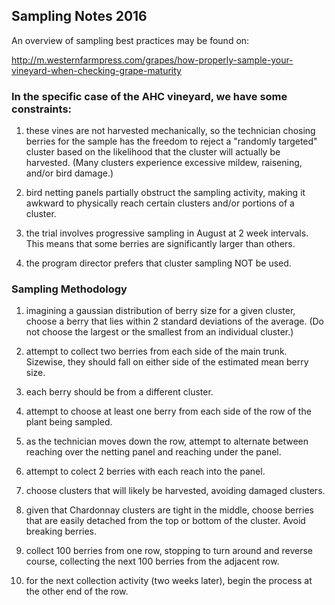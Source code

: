 
## Sampling Notes 2016

An overview of sampling best practices may be found on:

http://m.westernfarmpress.com/grapes/how-properly-sample-your-vineyard-when-checking-grape-maturity



### In the specific case of the AHC vineyard, we have some constraints:

1) these vines are not harvested mechanically, so the technician chosing berries for the sample has the freedom to reject a "randomly targeted" cluster based on the likelihood that the cluster will actually be harvested. (Many clusters experience excessive mildew, raisening, and/or bird damage.)

2) bird netting panels partially obstruct the sampling activity, making it awkward to physically reach certain clusters and/or portions of a cluster.

3) the trial involves progressive sampling in August at 2 week intervals. This means that some berries are significantly larger than others.

4) the program director prefers that cluster sampling NOT be used. 


### Sampling Methodology

1) imagining a gaussian distribution of berry size for a given cluster, choose a berry that lies within 2 standard deviations of the average. (Do not choose the largest or the smallest from an individual cluster.)

2) attempt to collect two berries from each side of the main trunk. Sizewise, they should fall on either side of the estimated mean berry size.

3) each berry should be from a different cluster. 

4) attempt to choose at least one berry from each side of the row of the plant being sampled.

5) as the technician moves down the row, attempt to alternate between reaching over the netting panel and reaching under the panel.

6) attempt to colect 2 berries with each reach into the panel.

7) choose clusters that will likely be harvested, avoiding damaged clusters.

8) given that Chardonnay clusters are tight in the middle, choose berries that are easily detached from the top or bottom of the cluster. Avoid breaking berries.

9) collect 100 berries from one row, stopping to turn around and reverse course, collecting the next 100 berries from the adjacent row.

10) for the next collection activity (two weeks later), begin the process at the other end of the row.

